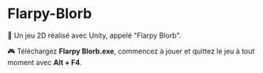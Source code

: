 # Flarpy-Blorb  
📌 Un jeu 2D réalisé avec Unity, appelé "Flarpy Blorb".  

🎮 Téléchargez **Flarpy Blorb.exe**, commencez à jouer et quittez le jeu à tout moment avec **Alt + F4**.
